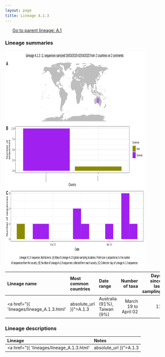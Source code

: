 ```yaml
---
layout: page
title: Lineage A.1.3
---
```




<p>
<ul class="actions small">
	 <a href="{{ 'lineages/lineage_A.1.html' | absolute_url }}" class="button special fit">Go to parent lineage: A.1</a>
</ul>
</p>
<h3> Lineage summaries</h3>

<img src="../assets/images/A.1.3.svg" alt="A.1.3 lineage summary figure" width="90%" height="700px" />


| Lineage name | Most common countries | Date range | Number of taxa |  Days since last sampling | Known Travel | Recall value |
|:-----|:-----|:-------|-------:|-------:|:---------|--------:|
| <a href="{{ 'lineages/lineage_A.1.3.html' | absolute_url }}">A.1.3</a> | Australia (91%), Taiwan (9%) | March 19 to April 02 | 11 | 81 |  | 0.000 |

<h3>Lineage descriptions</h3>

| Lineage | Notes |
|:-----|:-----|
| <a href="{{ 'lineages/lineage_A.1.3.html' | absolute_url }}">A.1.3</a> | Australian lineage (BS=100) |


